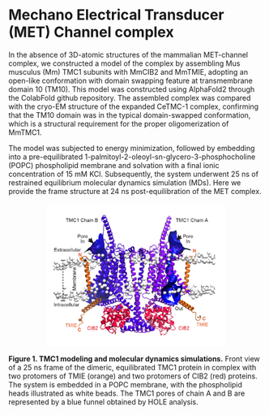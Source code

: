 # Mechano Electrical Transducer (MET) Channel complex

In the absence of 3D-atomic structures of the mammalian MET-channel complex, we constructed a model of the complex by assembling Mus musculus (Mm) TMC1 subunits with MmCIB2 and MmTMIE, adopting
an open-like conformation with domain swapping feature at transmembrane domain 10 (TM10). This model was constructed using AlphaFold2 through the ColabFold github repository. The assembled complex was compared with the cryo-EM structure of the expanded CeTMC-1 complex, confirming that the TM10 domain was in the typical domain-swapped conformation, which is a structural requirement for the proper oligomerization of MmTMC1.

The model was subjected to energy minimization, followed by embedding into a pre-equilibrated 1-palmitoyl-2-oleoyl-sn-glycero-3-phosphocholine (POPC) phospholipid membrane and solvation with a final ionic concentration of 15 mM KCl. Subsequently, the system underwent 25 ns of restrained equilibrium molecular dynamics simulation (MDs). Here we provide the frame structure at 24 ns post-equilibration of the MET complex.

<p align="center">
<img width="70%" src="Figures/Fig_MET_complex.jpg">
</p>

**Figure 1. TMC1 modeling and molecular dynamics simulations.** Front view of a 25 ns frame of the dimeric, equilibrated TMC1 protein in complex with two protomers of TMIE (orange) and two protomers of CIB2 (red) proteins. The system is embedded in a POPC membrane, with the phospholipid heads illustrated as white beads. The TMC1 pores of chain A and B are represented by a blue funnel obtained by HOLE analysis.

